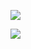 <img src="https://img.shields.io/badge/Adobe-FF0000?style=flat-square&logo=Adobe&logoColor=white"></img>

<img src="https://img.shields.io/badge/intellijidea-#000000?style=flat-square&logo=intellijidea&logoColor=white"></img>
